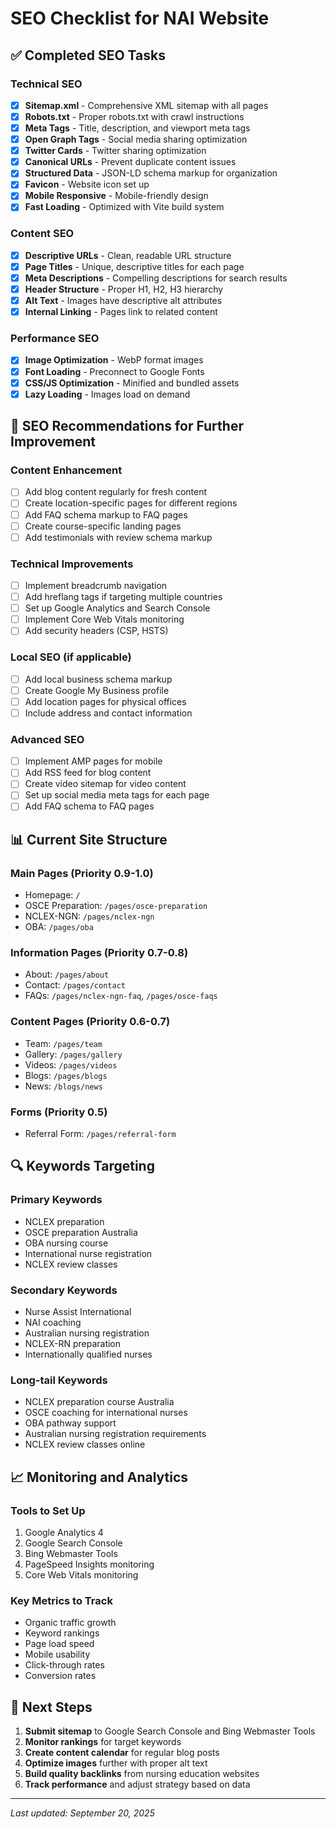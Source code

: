 # SEO Checklist for NAI Website

## ✅ Completed SEO Tasks

### Technical SEO
- [x] **Sitemap.xml** - Comprehensive XML sitemap with all pages
- [x] **Robots.txt** - Proper robots.txt with crawl instructions
- [x] **Meta Tags** - Title, description, and viewport meta tags
- [x] **Open Graph Tags** - Social media sharing optimization
- [x] **Twitter Cards** - Twitter sharing optimization
- [x] **Canonical URLs** - Prevent duplicate content issues
- [x] **Structured Data** - JSON-LD schema markup for organization
- [x] **Favicon** - Website icon set up
- [x] **Mobile Responsive** - Mobile-friendly design
- [x] **Fast Loading** - Optimized with Vite build system

### Content SEO
- [x] **Descriptive URLs** - Clean, readable URL structure
- [x] **Page Titles** - Unique, descriptive titles for each page
- [x] **Meta Descriptions** - Compelling descriptions for search results
- [x] **Header Structure** - Proper H1, H2, H3 hierarchy
- [x] **Alt Text** - Images have descriptive alt attributes
- [x] **Internal Linking** - Pages link to related content

### Performance SEO
- [x] **Image Optimization** - WebP format images
- [x] **Font Loading** - Preconnect to Google Fonts
- [x] **CSS/JS Optimization** - Minified and bundled assets
- [x] **Lazy Loading** - Images load on demand

## 🎯 SEO Recommendations for Further Improvement

### Content Enhancement
- [ ] Add blog content regularly for fresh content
- [ ] Create location-specific pages for different regions
- [ ] Add FAQ schema markup to FAQ pages
- [ ] Create course-specific landing pages
- [ ] Add testimonials with review schema markup

### Technical Improvements
- [ ] Implement breadcrumb navigation
- [ ] Add hreflang tags if targeting multiple countries
- [ ] Set up Google Analytics and Search Console
- [ ] Implement Core Web Vitals monitoring
- [ ] Add security headers (CSP, HSTS)

### Local SEO (if applicable)
- [ ] Add local business schema markup
- [ ] Create Google My Business profile
- [ ] Add location pages for physical offices
- [ ] Include address and contact information

### Advanced SEO
- [ ] Implement AMP pages for mobile
- [ ] Add RSS feed for blog content
- [ ] Create video sitemap for video content
- [ ] Set up social media meta tags for each page
- [ ] Add FAQ schema to FAQ pages

## 📊 Current Site Structure

### Main Pages (Priority 0.9-1.0)
- Homepage: `/`
- OSCE Preparation: `/pages/osce-preparation`
- NCLEX-NGN: `/pages/nclex-ngn`
- OBA: `/pages/oba`

### Information Pages (Priority 0.7-0.8)
- About: `/pages/about`
- Contact: `/pages/contact`
- FAQs: `/pages/nclex-ngn-faq`, `/pages/osce-faqs`

### Content Pages (Priority 0.6-0.7)
- Team: `/pages/team`
- Gallery: `/pages/gallery`
- Videos: `/pages/videos`
- Blogs: `/pages/blogs`
- News: `/blogs/news`

### Forms (Priority 0.5)
- Referral Form: `/pages/referral-form`

## 🔍 Keywords Targeting

### Primary Keywords
- NCLEX preparation
- OSCE preparation Australia
- OBA nursing course
- International nurse registration
- NCLEX review classes

### Secondary Keywords
- Nurse Assist International
- NAI coaching
- Australian nursing registration
- NCLEX-RN preparation
- Internationally qualified nurses

### Long-tail Keywords
- NCLEX preparation course Australia
- OSCE coaching for international nurses
- OBA pathway support
- Australian nursing registration requirements
- NCLEX review classes online

## 📈 Monitoring and Analytics

### Tools to Set Up
1. Google Analytics 4
2. Google Search Console
3. Bing Webmaster Tools
4. PageSpeed Insights monitoring
5. Core Web Vitals monitoring

### Key Metrics to Track
- Organic traffic growth
- Keyword rankings
- Page load speed
- Mobile usability
- Click-through rates
- Conversion rates

## 🚀 Next Steps

1. **Submit sitemap** to Google Search Console and Bing Webmaster Tools
2. **Monitor rankings** for target keywords
3. **Create content calendar** for regular blog posts
4. **Optimize images** further with proper alt text
5. **Build quality backlinks** from nursing education websites
6. **Track performance** and adjust strategy based on data

---

*Last updated: September 20, 2025*
